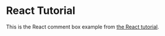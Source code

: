 # React Tutorial

This is the React comment box example from [the React tutorial](http://facebook.github.io/react/docs/tutorial.html).
